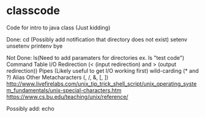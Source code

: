 # classcode
Code for intro to java class
(Just kidding)


Done:
	cd (Possibly add notification that directory does not exist)
	setenv
	unsetenv
	printenv
	bye



Not Done:
	ls(Need to add paramaters for directories ex. ls "test code")
	Command Table
		I/O Redirection (< (input redirection) and > (output redirection))
		Pipes (Likely useful to get I/O working first)
		wild-carding (* and ?)
	Alias
	Other Metacharacters (\, /, &, [, ])
		http://www.livefirelabs.com/unix_tip_trick_shell_script/unix_operating_system_fundamentals/unix-special-characters.htm
		https://www.cs.bu.edu/teaching/unix/reference/



Possibly add:
	echo

